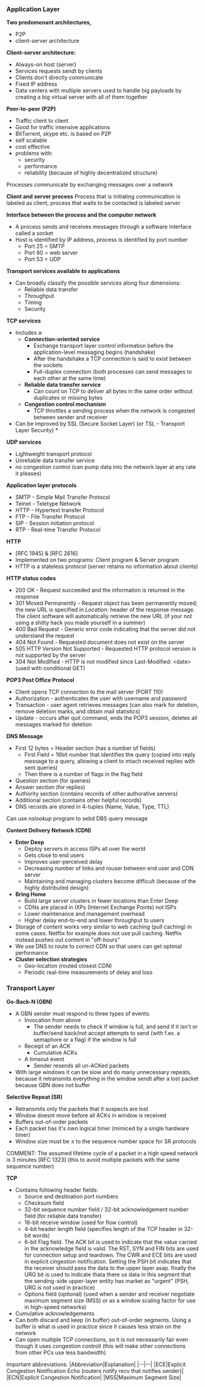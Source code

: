 ### Application Layer

**Two predomenant architectures,**
* P2P
* client-server architecture

**Client-server architecture:**
* Always-on host (server)
* Services requests sendt by clients
* Clients don't directly communicate
* Fixed IP address
* Data centers with multiple servers used to handle big payloads by creating a big virtual server with all of them together

**Peer-to-peer (P2P)**
* Traffic client to client
* Good for traffic intensive applications
* BitTorrent, skype etc. is based on P2P
* self scalable
* cost effective
* problems with:
    * security
    * performance
    * reliability (because of highly decentralized structure)

Processes communicate by exchanging messages over a network

**Client and server process**
Process that is initiating communication is labeled as client, process that waits to be contacted is labeled server

**Interface between the process and the computer network**
* A process sends and receives messages through a software interface called a socket
* Host is identified by IP address, process is identified by port number
    * Port 25 = SMTP
    * Port 80 = web server
    * Port 53 = UDP

**Transport services available to applications**
* Can broadly classify the possible services along four dimensions:
    * Reliable data transfer
    * Throughput
    * Timing
    * Security

**TCP services**
* Includes a:
    * **Connection-oriented service**
        * Exchange transport layer control information before the application-level messaging begins (handshake)
        * After the handshake a TCP connection is said to exist between the sockets
        * Full-duplex connection (both processes can send messages to each other at the same time)
    * **Reliable data transfer service**
        * Can count on TCP to deliver all bytes in the same order without duplicates or missing bytes
    * **Congestion control mechanism**
        * TCP throttles a sending process when the network is congested between sender and receiver
* Can be improved by SSL (Secure Socket Layer) (or TSL - Transport Layer Security)
    *

**UDP services**
* Lightweight transport protocol
* Unreliable data transfer service
* no congestion control (can pump data into the network layer at any rate it pleases)

**Application layer protocols**
* SMTP - Simple Mail Transfer Protocol
* Telnet - Teletype Network
* HTTP - Hypertext transfer Protocol
* FTP - File Transfer Protocol
* SIP - Session initiation protocol
* RTP - Real-time Transfer Protocol

**HTTP**
* [RFC 1945] & [RFC 2616]
* Implemented on two programs: Client program & Server program
* HTTP is a stateless protocol (server retains no information about clients)

**HTTP status codes**
* 200 OK - Request succeeded and the information is returned in the response
* 301 Moved Permanently - Request object has been permanently moved; the new URL is specified in *Location:* header of the response message. The client software will automatically retrieve the new URL (if your not using a shitty hack you made yourself in a summer)
* 400 Bad Request - Generic error code indicating that the server did not understand the request
* 404 Not Found - Requested document does not exist on the server
* 505 HTTP Version Not Supported - Requested HTTP protocol version is not supported by the server
* 304 Not Modified - HTTP is not modified since Last-Modified: \<date> (used with conditional GET)

**POP3 Post Office Protocol**
* Client opens TCP connection to the mail server (PORT 110)
* Authorization - authenticates the user with username and password
* Transaction - user agent retrieves messages (can also mark for deletion, remove deletion marks, and obtain mail statistics)
* Update - occurs after quit command, ends the POP3 session, deletes all messages marked for deletion

**DNS Message**
* First 12 bytes = Header section (has a number of fields)
    * First Field = 16bit number that identifies the query (copied into reply message to a query, allowing a client to mtach received replies with sent queries)
    * Then there is a number of flags in the flag field
* Question section (for queries)
* Answer section (for replies)
* Authority section (contains records of other authorative servers)
* Additional section (contains other helpful records)
* DNS records are stored in 4-tuples (Name, Value, Type, TTL)

Can use *nslookup* program to sebd DBS query message

**Content Delivery Network (CDN)**
* **Enter Deep**
    * Deploy servers in access ISPs all over the world
    * Gets close to end users
    * Improves user-perceived delay
    * Decreasing number of links and rouser between end user and CDN server
    * Maintaining and managing clusters become difficult (because of the highly distributed design)
* **Bring Home**
    * Build large server clusters in fewer locations than Enter Deep
    * CDNs are placed in IXPs (Internet Exchange Points) not ISPs
    * Lower maintenance and management overhead
    * Higher delay end-to-end and lower throughput to users
* Storage of content works very similar to web caching (pull caching) in some cases. Netflix for example does not use pull caching. Netflix instead pushes out content in "off-hours"
* We use DNS to route to correct CDN so that users can get optimal performance
* **Cluster selection strategies**
    * Geo-location (routed closest CDN)
    * Periodic real-time measurements of delay and loss


### Transport Layer

**Go-Back-N (GBN)**
* A GBN sender must respond to three types of events:
    * Invocation from above
        * The sender needs to check if window is full, and send if it isn't or buffer/send back/not accept attempts to send (with f.ex. a semaphore or a flag) if the window is full
    * Receipt of an ACK
        * Cumulative ACKs
    * A timeout event
        * Sender resends all un-ACKed packets
* With large windows it can be slow and do many unnecessary repeats, because it retransmits everything in the window sendt after a lost packet because GBN does not buffer

**Selective Repeat (SR)**
* Retransmits only the packets that it suspects are lost
* Window doesnt move before all ACKs in window is received
* Buffers out-of-order packets
* Each packet has it's own logical timer (mimiced by a single hardware timer)
* Window size must be $\leq$ to the sequence number space for SR protocols

COMMENT: The assumed lifetime cycle of a packet in a high speed network is 3 minutes [RFC 1323] (this to avoid multiple packets with the same sequence number)

**TCP**
* Contains following header fields:
    * Source and destination port numbers
    * Checksum field
    * 32-bit sequence number field / 32-bit acknowledgement number field (for reliable data transfer)
    * 16-bit receive window (used for flow control)
    * 4-bit header length field (specifies length of the TCP header in 32-bit words)
    * 6-bit Flag field. The ACK bit is used to indicate that the value carried in the acknowledge field is valid. The RST, SYN and FIN bits are used for connection setup and teardown. The CWR and ECE bits are used in explicit cingestion notification. Setting the PSH bit indicates that the receiver should pass the data to the upper layer asap. finally the URG bit is used to indicate thata there us data in this segment that the sending-side upper-layer entity has market as "urgent" (PSH, URG is not used in practice)
    * Options field (optional) (used when a sender and receiver negotiate maximum segment size (MSS) or as a window scaling factor for use in high-speed networks)
* Cumulative acknowledgements
* Can both discard and keep (in buffer) out-of-order segments. Using a buffer is what is used in practice since it causes less strain on the network
* Can open multiple TCP connections, so it is not necessarily fair even though it uses congestion controll (this will make other connections from other PCs use less bandwidth)

Important abbreviations:
|Abbreviation|Explanation|
|--|--|
|ECE|Explicit Congestion Notification Echo (routers notify recv that notifies sender)|
|ECN|Explicit Congestion Notification|
|MSS|Maximum Segment Size|